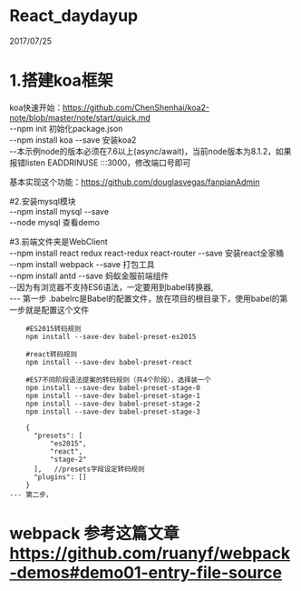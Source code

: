# React_daydayup

2017/07/25
# 1.搭建koa框架
  koa快速开始：https://github.com/ChenShenhai/koa2-note/blob/master/note/start/quick.md  
  --npm init 初始化package.json  
  --npm install koa --save 安装koa2  
  --本示例node的版本必须在7.6以上(async/await)，当前node版本为8.1.2，如果报错listen EADDRINUSE :::3000，修改端口号即可  
    
  基本实现这个功能：https://github.com/douglasvegas/fanpianAdmin    
  
#2.安装mysql模块  
  --npm install mysql --save  
  --node mysql 查看demo  

#3.前端文件夹是WebClient  
 --npm install react redux react-redux react-router --save 安装react全家桶  
 --npm install webpack --save 打包工具  
 --npm install antd --save 蚂蚁金服前端组件  
 --因为有浏览器不支持ES6语法，一定要用到babel转换器,  
    --- 第一步 .babelrc是Babel的配置文件，放在项目的根目录下，使用babel的第一步就是配置这个文件  

        #ES2015转码规则  
        npm install --save-dev babel-preset-es2015  

        #react转码规则  
        npm install --save-dev babel-preset-react  

        #ES7不同阶段语法提案的转码规则（共4个阶段），选择装一个  
        npm install --save-dev babel-preset-stage-0  
        npm install --save-dev babel-preset-stage-1  
        npm install --save-dev babel-preset-stage-2  
        npm install --save-dev babel-preset-stage-3  

        {    
          "presets": [  
              "es2015",  
              "react",  
              "stage-2"  
          ],   //presets字段设定转码规则
          "plugins": []  
        }   
    --- 第二步，


  # webpack 参考这篇文章 https://github.com/ruanyf/webpack-demos#demo01-entry-file-source